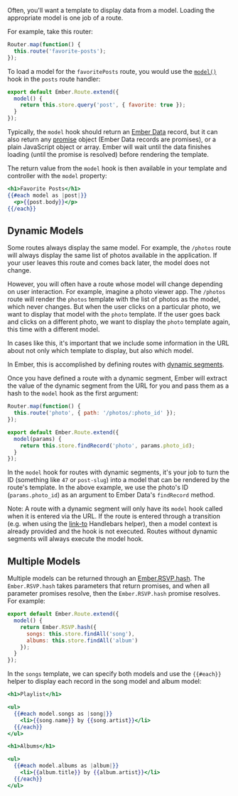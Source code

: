 Often, you'll want a template to display data from a model. Loading the
appropriate model is one job of a route.

For example, take this router:

```app/router.js
Router.map(function() {
  this.route('favorite-posts');
});
```

To load a model for the `favoritePosts` route, you would use the [`model()`][1] 
hook in the `posts` route handler:

[1]: http://emberjs.com/api/classes/Ember.Route.html#method_model

```app/routes/favorite-posts.js
export default Ember.Route.extend({
  model() {
    return this.store.query('post', { favorite: true });
  }
});
```

Typically, the `model` hook should return an [Ember Data](../models/) record,
but it can also return any [promise](https://www.promisejs.org/) object (Ember
Data records are promises), or a plain JavaScript object or array. Ember will
wait until the data finishes loading (until the promise is resolved) before
rendering the template.

The return value from the `model` hook is then available in your template and
controller with the `model` property:

```app/templates/favorite-posts.hbs
<h1>Favorite Posts</h1>
{{#each model as |post|}}
  <p>{{post.body}}</p>
{{/each}}
```

## Dynamic Models

Some routes always display the same model. For example, the `/photos`
route will always display the same list of photos available in the
application. If your user leaves this route and comes back later, the
model does not change.

However, you will often have a route whose model will change depending
on user interaction. For example, imagine a photo viewer app. The
`/photos` route will render the `photos` template with the list of
photos as the model, which never changes. But when the user clicks on a
particular photo, we want to display that model with the `photo`
template. If the user goes back and clicks on a different photo, we want
to display the `photo` template again, this time with a different model.

In cases like this, it's important that we include some information in
the URL about not only which template to display, but also which model.

In Ember, this is accomplished by defining routes with [dynamic
segments](defining-your-routes/#toc_dynamic-segments).

Once you have defined a route with a dynamic segment,
Ember will extract the value of the dynamic segment from the URL for
you and pass them as a hash to the `model` hook as the first argument:

```app/router.js
Router.map(function() {
  this.route('photo', { path: '/photos/:photo_id' });
});
```

```app/routes/photo.js
export default Ember.Route.extend({
  model(params) {
    return this.store.findRecord('photo', params.photo_id);
  }
});
```

In the `model` hook for routes with dynamic segments, it's your job to
turn the ID (something like `47` or `post-slug`) into a model that can
be rendered by the route's template. In the above example, we use the
photo's ID (`params.photo_id`) as an argument to Ember Data's `findRecord`
method.

Note: A route with a dynamic segment will only have its `model` hook called
when it is entered via the URL. If the route is entered through a transition
(e.g. when using the [link-to](../templates/links) Handlebars helper), then a model context is
already provided and the hook is not executed. Routes without dynamic segments
will always execute the model hook.

## Multiple Models

Multiple models can be returned through an
[Ember.RSVP.hash](http://emberjs.com/api/classes/RSVP.html#method_hash).
The `Ember.RSVP.hash` takes
parameters that return promises, and when all parameter promises resolve, then
the `Ember.RSVP.hash` promise resolves. For example:

```app/routes/songs.js
export default Ember.Route.extend({
  model() {
    return Ember.RSVP.hash({
      songs: this.store.findAll('song'),
      albums: this.store.findAll('album')
    });
  }
});
```

In the `songs` template, we can specify both models and use the `{{#each}}` helper to display
each record in the song model and album model:

```app/templates/songs.hbs
<h1>Playlist</h1>

<ul>
  {{#each model.songs as |song|}}
    <li>{{song.name}} by {{song.artist}}</li>
  {{/each}}
</ul>

<h1>Albums</h1>

<ul>
  {{#each model.albums as |album|}}
    <li>{{album.title}} by {{album.artist}}</li>
  {{/each}}
</ul>
```
